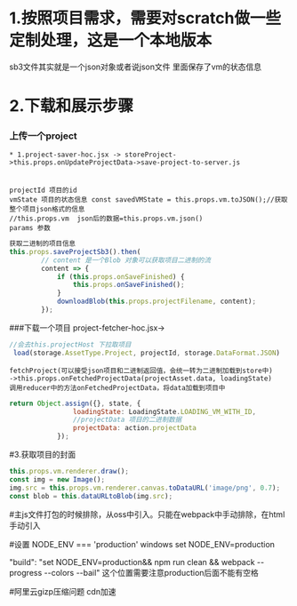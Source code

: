 # 1.按照项目需求，需要对scratch做一些定制处理，这是一个本地版本
sb3文件其实就是一个json对象或者说json文件 里面保存了vm的状态信息

# 2.下载和展示步骤
### 上传一个project
    * 1.project-saver-hoc.jsx -> storeProject->this.props.onUpdateProjectData->save-project-to-server.js
######
    projectId 项目的id
    vmState 项目的状态信息 const savedVMState = this.props.vm.toJSON();//获取整个项目json格式的信息
    //this.props.vm  json后的数据=this.props.vm.json()
    params 参数

```javascript
获取二进制的项目信息
this.props.saveProjectSb3().then(
        // content 是一个Blob 对象可以获取项目二进制的流
        content => {
            if (this.props.onSaveFinished) {
                this.props.onSaveFinished();
            }
            downloadBlob(this.props.projectFilename, content);
        });
```

###下载一个项目
    project-fetcher-hoc.jsx->
```javascript
//会去this.projectHost 下拉取项目
 load(storage.AssetType.Project, projectId, storage.DataFormat.JSON)
```
    fetchProject(可以接受json项目和二进制返回值，会统一转为二进制加载到store中)
    ->this.props.onFetchedProjectData(projectAsset.data, loadingState)
    调用reducer中的方法onFetchedProjectData，将data加载到项目中
```javascript
return Object.assign({}, state, {
                loadingState: LoadingState.LOADING_VM_WITH_ID,
                //projectData 项目的二进制数据
                projectData: action.projectData
            });
```

#3.获取项目的封面
```javascript
this.props.vm.renderer.draw();
const img = new Image();
img.src = this.props.vm.renderer.canvas.toDataURL('image/png', 0.7);
const blob = this.dataURLtoBlob(img.src);
```
#主js文件打包的时候排除，从oss中引入。只能在webpack中手动排除，在html手动引入

#设置 NODE_ENV === 'production'  windows set NODE_ENV=production

"build": "set NODE_ENV=production&& npm run clean && webpack --progress --colors --bail" 这个位置需要注意production后面不能有空格

#阿里云gizp压缩问题 cdn加速
